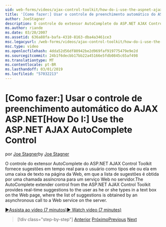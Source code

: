 ```yaml
---
uid: web-forms/videos/ajax-control-toolkit/how-do-i-use-the-aspnet-ajax-autocomplete-control
title: '[Como fazer:] Usar o controle de preenchimento automático do ASP.NET AJAX | Microsoft Docs'
author: JoeStagner
description: O controle do extensor AutoComplete do ASP.NET AJAX Control Toolkit fornece sugestões em tempo real para o usuário como tipos ele ou ela em uma caixa de texto em que os nós...
ms.author: riande
ms.date: 03/20/2007
ms.assetid: 636a88fa-bafa-4310-8163-dba4a3461ce3
msc.legacyurl: /web-forms/videos/ajax-control-toolkit/how-do-i-use-the-aspnet-ajax-autocomplete-control
msc.type: video
ms.openlocfilehash: 4dda52d56df80942be2d969faf919775479e9e2d
ms.sourcegitcommit: 24b1f6decbb17bb22a45166e5fdb0845c65af498
ms.translationtype: MT
ms.contentlocale: pt-BR
ms.lasthandoff: 03/01/2019
ms.locfileid: "57032213"
---
```

<a name="how-do-i-use-the-aspnet-ajax-autocomplete-control"></a><span data-ttu-id="e6913-103">[Como fazer:] Usar o controle de preenchimento automático do AJAX ASP.NET</span><span class="sxs-lookup"><span data-stu-id="e6913-103">[How Do I:] Use the ASP.NET AJAX AutoComplete Control</span></span>
====================
<span data-ttu-id="e6913-104">por [Joe Stagner](https://github.com/JoeStagner)</span><span class="sxs-lookup"><span data-stu-id="e6913-104">by [Joe Stagner](https://github.com/JoeStagner)</span></span>

<span data-ttu-id="e6913-105">O controle do extensor AutoComplete do ASP.NET AJAX Control Toolkit fornece sugestões em tempo real para o usuário como tipos ele ou ela em uma caixa de texto na página da Web, em que a lista de sugestões é obtida por uma chamada assíncrona para um serviço Web no servidor.</span><span class="sxs-lookup"><span data-stu-id="e6913-105">The AutoComplete extender control from the ASP.NET AJAX Control Toolkit provides real-time suggestions to the user as he or she types in a text box on the Web page, where the list of suggestions is obtained by an asynchronous call to a Web service on the server.</span></span>

[<span data-ttu-id="e6913-106">&#9654;Assista ao vídeo (7 minutos)</span><span class="sxs-lookup"><span data-stu-id="e6913-106">&#9654; Watch video (7 minutes)</span></span>](https://channel9.msdn.com/Blogs/ASP-NET-Site-Videos/how-do-i-use-the-aspnet-ajax-autocomplete-control)

> [!div class="step-by-step"]
> <span data-ttu-id="e6913-107">[Anterior](how-do-i-use-the-aspnet-ajax-slider-control.md)
> [Próximo](how-do-i-configure-the-aspnet-ajax-calendar-control.md)</span><span class="sxs-lookup"><span data-stu-id="e6913-107">[Previous](how-do-i-use-the-aspnet-ajax-slider-control.md)
[Next](how-do-i-configure-the-aspnet-ajax-calendar-control.md)</span></span>
